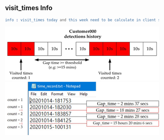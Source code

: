 
## visit_times Info
```erlang
info : visit_times today and this week need to be calculate in client side, based on visit_gap_time and retrieved timestamps from specific days
```
<img src="visit_times_count_1.jpg" alt="Visit times counting concept" >


<img src="visit_times_count_2.jpg" alt="Visit times counting concept" >





<!-- ```elixir
idea: 

db
|> specific days 
|> visit_gap_time
|> visit_times[ today, week  ]

``` -->